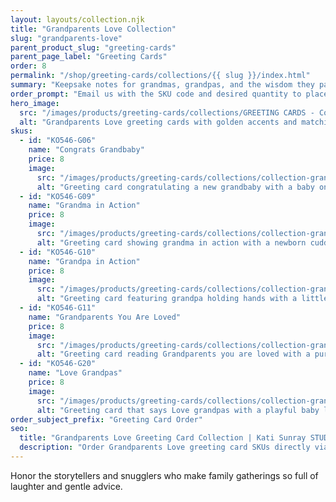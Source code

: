 ```yaml
---
layout: layouts/collection.njk
title: "Grandparents Love Collection"
slug: "grandparents-love"
parent_product_slug: "greeting-cards"
parent_page_label: "Greeting Cards"
order: 8
permalink: "/shop/greeting-cards/collections/{{ slug }}/index.html"
summary: "Keepsake notes for grandmas, grandpas, and the wisdom they pass along."
order_prompt: "Email us with the SKU code and desired quantity to place your order."
hero_image:
  src: "/images/products/greeting-cards/collections/GREETING CARDS - Collection ‘Grandparents love’.jpg"
  alt: "Grandparents Love greeting cards with golden accents and matching envelopes."
skus:
  - id: "KO546-G06"
    name: "Congrats Grandbaby"
    price: 8
    image:
      src: "/images/products/greeting-cards/collections/collection-grandparents-love/KO546-G06_Greeting card 5x7 _Collection Grandparents Love_Congrats grandbaby_love onesie_baby blue.jpg"
      alt: "Greeting card congratulating a new grandbaby with a baby onesie illustration on sky blue."
  - id: "KO546-G09"
    name: "Grandma in Action"
    price: 8
    image:
      src: "/images/products/greeting-cards/collections/collection-grandparents-love/KO546-G09_Greeting card 5x7 _Collection Grandparents Love_Grandma in action_newborn snuggle_orange.jpg"
      alt: "Greeting card showing grandma in action with a newborn cuddle on a warm orange background."
  - id: "KO546-G10"
    name: "Grandpa in Action"
    price: 8
    image:
      src: "/images/products/greeting-cards/collections/collection-grandparents-love/KO546-G10_Greeting card 5x7 _Collection Grandparents Love_Grandpa in action_hold hands_coloured grey.jpg"
      alt: "Greeting card featuring grandpa holding hands with a little one against a soft grey background."
  - id: "KO546-G11"
    name: "Grandparents You Are Loved"
    price: 8
    image:
      src: "/images/products/greeting-cards/collections/collection-grandparents-love/KO546-G11_Greeting card 5x7 _Collection Grandparents Love_Grandparents you are loved_newborn snuggle_purple sky.jpg"
      alt: "Greeting card reading Grandparents you are loved with a purple sky embrace illustration."
  - id: "KO546-G20"
    name: "Love Grandpas"
    price: 8
    image:
      src: "/images/products/greeting-cards/collections/collection-grandparents-love/KO546-G20_Greeting card 5x7 _Collection Grandparents Love_Love grandpas_chubby legs front_coloured yellow back.jpg"
      alt: "Greeting card that says Love grandpas with a playful baby legs illustration on yellow."
order_subject_prefix: "Greeting Card Order"
seo:
  title: "Grandparents Love Greeting Card Collection | Kati Sunray STUDIO"
  description: "Order Grandparents Love greeting card SKUs directly via email."
---
```


Honor the storytellers and snugglers who make family gatherings so full of laughter and gentle advice.
